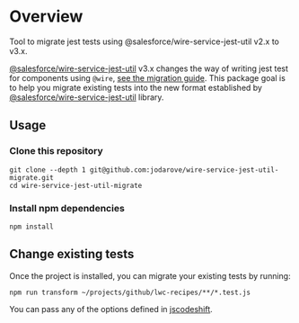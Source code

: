 # Overview

Tool to migrate jest tests using @salesforce/wire-service-jest-util v2.x to v3.x.

[@salesforce/wire-service-jest-util](https://github.com/salesforce/wire-service-jest-util/) v3.x changes the way of writing jest test for components using `@wire`, [see the migration guide](https://github.com/salesforce/wire-service-jest-util/blob/master/docs/migrating-from-version-2.x-to-3.x.md). This package goal is to help you migrate existing tests into the new format established by [@salesforce/wire-service-jest-util](https://github.com/salesforce/wire-service-jest-util/) library.

## Usage

### Clone this repository
```shell
git clone --depth 1 git@github.com:jodarove/wire-service-jest-util-migrate.git
cd wire-service-jest-util-migrate
```

### Install npm dependencies
```shell
npm install
```

## Change existing tests

Once the project is installed, you can migrate your existing tests by running:

`npm run transform ~/projects/github/lwc-recipes/**/*.test.js`

You can pass any of the options defined in [jscodeshift](https://github.com/facebook/jscodeshift). 

